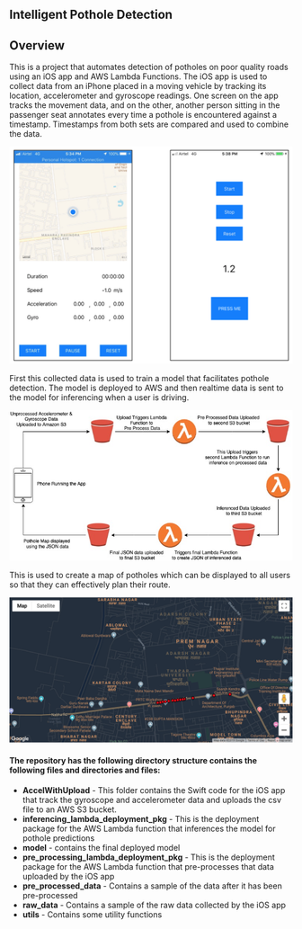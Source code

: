 
## Intelligent Pothole Detection
## Overview

This is a project that automates detection of potholes on poor quality roads using an iOS app and AWS Lambda Functions. The iOS app is used to collect data from an iPhone placed in a moving vehicle by tracking its location, accelerometer and gyroscope readings. One screen on the app tracks the movement data, and on the other, another person sitting in the passenger seat annotates every time a pothole is encountered against a timestamp. Timestamps from both sets are compared and used to combine the data.



<img src="https://github.com/aneeshjain/Pothole-Detection/blob/master/pics/App_screens.png" width="600">


First this collected data is used to train a model that facilitates pothole detection. The model is deployed to AWS and then realtime data is sent to the model for inferencing when a user is driving. 


<img src="https://github.com/aneeshjain/Pothole-Detection/blob/master/pics/Process%20Flow.jpg" width="600">


This is used to create a map of potholes which can be displayed to all users so that they can effectively plan their route.

<img src="https://github.com/aneeshjain/Pothole-Detection/blob/master/pics/map.png" width="600">


#### The repository has the following directory structure contains the following files and directories and files:

* **AccelWithUpload** - This folder contains the Swift code for the iOS app that track the gyroscope and accelerometer data and uploads the csv file to an AWS S3 bucket.
* **inferencing_lambda_deployment_pkg** - This is the deployment package for the AWS Lambda function that inferences the model for pothole predictions
* **model** - contains the final deployed model
* **pre_processing_lambda_deployment_pkg** - This is the deployment package for the AWS Lambda function that pre-processes that data uploaded by the iOS app
* **pre_processed_data** - Contains a sample of the data after it has been pre-processed
* **raw_data** - Contains a sample of the raw data collected by the iOS app
* **utils** - Contains some utility functions


